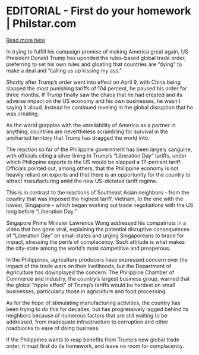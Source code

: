 # EDITORIAL - First do your homework | Philstar.com

[Read more here](https://www.philstar.com/opinion/2025/04/11/2435068/editorial-first-do-your-homework)

In trying to fulfill his campaign promise of making America great again, US President Donald Trump has upended the rules-based global trade order, preferring to set his own rules and gloating that countries are “dying” to make a deal and “calling us up kissing my ass.”

Shortly after Trump’s order went into effect on April 9, with China being slapped the most punishing tariffs of 104 percent, he paused his order for three months. If Trump finally saw the chaos that he had created and its adverse impact on the US economy and his own businesses, he wasn’t saying it aloud. Instead he continued reveling in the global disruption that he was creating.

As the world grapples with the unreliability of America as a partner in anything, countries are nevertheless scrambling for survival in the uncharted territory that Trump has dragged the world into.

The reaction so far of the Philippine government has been largely sanguine, with officials citing a silver lining in Trump’s “Liberation Day” tariffs, under which Philippine exports to the US would be slapped a 17-percent tariff. Officials pointed out, among others, that the Philippine economy is not heavily reliant on exports and that there is an opportunity for the country to attract manufacturing amid the new US-dictated tariff regime.

This is in contrast to the reactions of Southeast Asian neighbors – from the country that was imposed the highest tariff, Vietnam, to the one with the lowest, Singapore – which began working out trade negotiations with the US long before “Liberation Day.”

Singapore Prime Minister Lawrence Wong addressed his compatriots in a video that has gone viral, explaining the potential disruptive consequences of “Liberation Day” on small states and urging Singaporeans to brace for impact, stressing the perils of complacency. Such attitude is what makes the city-state among the world’s most competitive and prosperous.

In the Philippines, agriculture producers have expressed concern over the impact of the trade wars on their livelihoods, but the Department of Agriculture has downplayed the concern. The Philippine Chamber of Commerce and Industry, the country’s largest business group, warned that the global “ripple effect” of Trump’s tariffs would be hardest on small businesses, particularly those in agriculture and food processing.

As for the hope of stimulating manufacturing activities, the country has been trying to do this for decades, but has progressively lagged behind its neighbors because of numerous factors that are still waiting to be addressed, from inadequate infrastructure to corruption and other roadblocks to ease of doing business.

If the Philippines wants to reap benefits from Trump’s new global trade order, it must first do its homework, and leave no room for complacency.